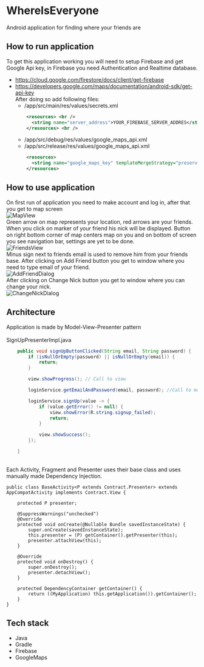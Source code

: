 # WhereIsEveryone
Android application for finding where your friends are


## How to run application

To get this application working you will need to setup Firebase and get Google Api key, in Firebase you need Authentication and Realtime database. <br />
* https://cloud.google.com/firestore/docs/client/get-firebase
* https://developers.google.com/maps/documentation/android-sdk/get-api-key <br />
After doing so add following files: <br />
  * /app/src/main/res/values/secrets.xml <br />
  ```xml
      <resources> <br />
        <string name="server_address">YOUR_FIREBASE_SERVER_ADDRES</string> <br />
      </resources> <br />
  ```
  * /app/src/debug/res/values/google_maps_api.xml <br />
  * /app/src/release/res/values/google_maps_api.xml <br />
  ```xml
      <resources>
        <string name="google_maps_key" templateMergeStrategy="preserve" translatable="false">GOOGLE_MAPS_API_KEY</string>
      </resources> 
  ```

## How to use application
On first run of application you need to make account and log in, after that you get to map screen <br />
![MapView](https://i.imgur.com/XkdnQANm.png) <br />
Green arrow on map represents your location, red arrows are your friends. When you click on marker of your friend his nick will be displayed.
Button on right bottom corner of map centers map on you and on bottom of screen you see navigation bar, settings are yet to be done. <br />
![FriendsView](https://i.imgur.com/WTU2F3fm.png) <br />
Minus sign next to friends email is used to remove him from your friends base.
After clicking on Add Friend button you get to window where you need to type email of your friend. <br />
![AddFriendDialog](https://i.imgur.com/7KAAMTRm.png) <br />
After clicking on Change Nick button you get to window where you can change your nick. <br />
![ChangeNickDialog](https://i.imgur.com/7CPWVnOm.png) 

## Architecture

Application is made by Model-View-Presenter pattern <br />
<br />
SignUpPresenterImpl.java <br />
```java
    public void signUpButtonClicked(String email, String password) {
        if (isNullOrEmpty(password) || isNullOrEmpty(email)) {
            return;
        }

        view.showProgress(); // Call to view

        loginService.getEmailAndPassword(email, password); //Call to model

        loginService.signUp(value -> {
            if (value.getError() != null) {
                view.showError(R.string.signup_failed);
                return;
            }

            view.showSuccess();
        });

    }
```
<br />
Each Activity, Fragment and Presenter uses their base class and uses manually made Dependency Injection. <br />

    public class BaseActivity<P extends Contract.Presenter> extends AppCompatActivity implements Contract.View {

        protected P presenter;

        @SuppressWarnings("unchecked")
        @Override
        protected void onCreate(@Nullable Bundle savedInstanceState) {
            super.onCreate(savedInstanceState);
            this.presenter = (P) getContainer().getPresenter(this);
            presenter.attachView(this);
        }

        @Override
        protected void onDestroy() {
            super.onDestroy();
            presenter.detachView();
        }

        protected DependencyContainer getContainer() {
            return ((MyApplication) this.getApplication()).getContainer();
        }
    }


## Tech stack
 
* Java
* Gradle
* Firebase
* GoogleMaps
